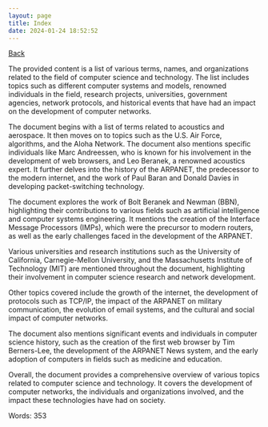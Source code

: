 ```yaml
---
layout: page
title: Index
date: 2024-01-24 18:52:52
---
```


[Back](./)


The provided content is a list of various terms, names, and organizations related to the field of computer science and technology. The list includes topics such as different computer systems and models, renowned individuals in the field, research projects, universities, government agencies, network protocols, and historical events that have had an impact on the development of computer networks.

The document begins with a list of terms related to acoustics and aerospace. It then moves on to topics such as the U.S. Air Force, algorithms, and the Aloha Network. The document also mentions specific individuals like Marc Andreessen, who is known for his involvement in the development of web browsers, and Leo Beranek, a renowned acoustics expert. It further delves into the history of the ARPANET, the predecessor to the modern internet, and the work of Paul Baran and Donald Davies in developing packet-switching technology.

The document explores the work of Bolt Beranek and Newman (BBN), highlighting their contributions to various fields such as artificial intelligence and computer systems engineering. It mentions the creation of the Interface Message Processors (IMPs), which were the precursor to modern routers, as well as the early challenges faced in the development of the ARPANET.

Various universities and research institutions such as the University of California, Carnegie-Mellon University, and the Massachusetts Institute of Technology (MIT) are mentioned throughout the document, highlighting their involvement in computer science research and network development.

Other topics covered include the growth of the internet, the development of protocols such as TCP/IP, the impact of the ARPANET on military communication, the evolution of email systems, and the cultural and social impact of computer networks.

The document also mentions significant events and individuals in computer science history, such as the creation of the first web browser by Tim Berners-Lee, the development of the ARPANET News system, and the early adoption of computers in fields such as medicine and education.

Overall, the document provides a comprehensive overview of various topics related to computer science and technology. It covers the development of computer networks, the individuals and organizations involved, and the impact these technologies have had on society.

Words: 353